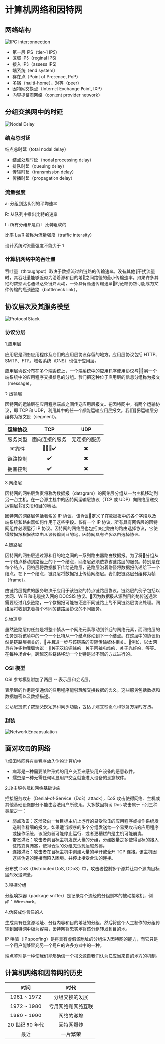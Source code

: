 # 计算机网络和因特网

## 网络结构

![IPC interconnection](images/ipc-interconnection.svg)

* 第一层 IPS（tier-1 IPS）
* 区域 IPS（reginal IPS）
* 接入 IPS（assess IPS）
* 端系统（end system）
* 存在点（Point of Presence, PoP）
* 多宿（multi-home）、对等（peer）
* 因特网交换点（Internet Exchange Point, IXP）
* 内容提供商网络（content provider network）

## 分组交换网中的时延

![Nodal Delay](images/nodal-delay.svg)

### 结点总时延

结点总时延（total nodal delay）

* 结点处理时延（nodal processing delay）
* 排队时延（queuing delay）
* 传输时延（transmission delay）
* 传播时延（propagation delay）

### 流量强度

a: 分组到达队列的平均速率

R: 从队列中推出比特的速率

L: 所有分组都是由 L 比特组成的

比率 La/R 被称为流量强度（traffic intensity）

设计系统时流量强度不能大于 1

### 计算机网络中的吞吐量

吞吐量（throughput）取决于数据流过的链路的传输速率。没有其他干扰流量时，其吞吐量能够近似为沿着源和目的地之间路径的最小传输速率。如果许多其他的数据流也通过这条链路流动，一条具有高速传输速率的链路仍然可能成为文件传输的瓶颈链路（bottleneck link）。

## 协议层次及其服务模型

![Protocol Stack](images/protocol-stack.svg)

### 协议分层

1.应用层

应用层是网络应用程序及它们的应用层协议存留的地方。应用层协议包括 HTTP、SMTP、FTP。域名系统（DNS）也位于应用层。

应用层协议分布在多个端系统上，一个端系统中的应用程序使用协议与另一个端系统中的应用程序交换信息的分组。我们把这种位于应用层的信息分组称为报文（message）。

2.运输层

因特网的运输层在应用程序端点之间传送应用层报文。在因特网中，有两个运输协议，即 TCP 和 UDP，利用其中的任一个都能运输应用层报文。我们把运输层分组称为报文段（segment）。

| 运输协议 | TCP | UDP |
| :---: | :---: | :---: |
| 服务类型 | 面向连接的服务 | 无连接的服务 |
| 可靠性 | ✔️ | ✖️ |
| 链路控制 | ✔️ | ✖️ |
| 拥塞控制 | ✔️ | ✖️ |

3.网络层

因特网的网络层负责将称为数据报（datagram）的网络层分组从一台主机移动到另一台主机。在一台源主机中的因特网运输层协议（TCP 或 UDP）向网络层递交运输层报文段和目的地址。

因特网的网络层包括著名的 IP 协议，该协议定义了在数据报中的各个字段以及端系统和路由器如何作用于这些字段。仅有一个 IP 协议，所有具有网络层的因特网组件必须运行 IP 协议。因特网的网络层也包括决定路由的路由选择协议，它使得数据报根据该路由从源传输到目的地。因特网具有许多路由选择协议。

4.链路层

因特网的网络层通过源和目的地之间的一系列路由器路由数据报。为了将分组从一个结点移动到路径上的下一个结点，网络层必须依靠该链路层的服务。特别是在每个结点，网络层将数据报下传给链路层，链路层沿着路径将数据报传递给下一个结点。在下一个结点，链路层将数据报上传给网络层。我们把链路层分组称为帧（frame）。

由链路层提供的服务取决于应用于该链路的特点链路层协议。链路层的例子包括以太网、WiFi 和电缆接入网的 DOCSIS 协议。因为数据报从源到目的地传送通常需要经过几条链路，一个数据报可能被沿途不同链路上的不同链路层协议处理。网络层将收到来着每个不同的链路层协议的不同服务。

5.物理层

虽然链路层的任务是将整个帧从一个网络元素移动到邻近的网络元素，而网络层的任务是将该帧中的一个一个比特从一个结点移动到下一个结点。在这层中的协议仍然是链路层相关的，并且进一步与该链路的实际传输媒体相关。例如，以太网具有许多物理层协议：关于双绞铜线的，关于同轴电缆的，关于光纤的，等等。在每种场合中，跨越这些链路移动一个比特是以不同的方式进行的。

### OSI 模型

OSI 参考模型附加了两层 -- 表示层和会话层。

表示层的作用是使通信的应用程序能够理解交换数据的含义。这些服务包括数据和数据加密以及数据描述。

会话层提供了数据交换定界和同步功能，包括了建立检查点和恢复方案的方法。

### 封装

![Network Encapsulation](images/network-encapsulation.svg)

## 面对攻击的网络

1.经因特网将有害程序放入你的计算机中

* 病毒是一种需要某种形式的用户交互来感染用户设备的恶意软件。
* 蠕虫是一种无需任何明显用户交互就能进入设备的恶意软件。

2.攻击服务器和网络基础设施

拒接服务攻击（Denial-of-Service（DoS）attack），DoS 攻击使得网络、主机或其他基础设施部分不能由合法用户所使用。大多数因特网 Dos 攻击属于下列三种类型之一：

* 弱点攻击：这涉及向一台目标主机上运行的易受攻击的应用程序或操作系统发送制作精细的报文。如果适当顺序的多个分组发送给一个易受攻击的应用程序或操作系统，该服务器可能停止运行，或者更糟糕的是主机可能崩溃。
* 带宽洪泛：攻击者向目标主机发送大量的分组，分组数量之多使得目标的接入链路变得拥塞，使得合法的分组无法到达服务器。
* 连接洪泛：攻击者在目标主机中创建大量的半开或全开 TCP 连接。该主机因这些伪造的连接而陷入困境。并停止接受合法的连接。

分布式 DoS（Distributed DoS, DDoS）中，攻击者控制多个源并让每个源向目标猛烈发送流量。

3.嗅探分组

分组嗅探器（package sniffer）是记录每个流经的分组副本的被动接收机，例如：Wireshark。

4.伪装成你信任的人

生成具有任意源地址、分组内容和目的地址的分组，然后将这个人工制作的分组传输到因特网中极为容易，因特网将忠实地将该分组转发到目的地。

IP 哄骗（IP spoofing）是将具有虚假源地址的分组注入因特网的能力，而它只是一个用户能够冒充另一个用户的许多方式中的一种。

端点鉴别是一种使我们能够确信一个报文源自我们认为它应当来自的地方的机制。

## 计算机网络和因特网的历史

| 时间 | 时代 |
| :---: | :---: |
| 1961 ~ 1972 | 分组交换的发展 |
| 1972 ~ 1980 | 专用网络和网络互联 |
| 1980 ~ 1990 | 网络的激增 |
| 20 世纪 90 年代 | 因特网爆炸 |
| 最近 | 一片繁荣 |
